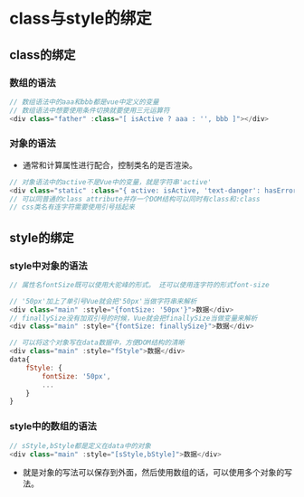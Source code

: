 # class与style的绑定

## class的绑定

### 数组的语法

```js
// 数组语法中的aaa和bbb都是vue中定义的变量
// 数组语法中想要使用条件切换就要使用三元运算符
<div class="father" :class="[ isActive ? aaa : '', bbb ]"></div>
```

### 对象的语法

* 通常和计算属性进行配合，控制类名的是否渲染。

```js
// 对象语法中的active不是Vue中的变量，就是字符串'active'
<div class="static" :class="{ active: isActive, 'text-danger': hasError }"></div>
// 可以同普通的class attribute并存一个DOM结构可以同时有class和:class
// css类名有连字符需要使用引号括起来
```

## style的绑定

### style中对象的语法

```js
// 属性名fontSize既可以使用大驼峰的形式。 还可以使用连字符的形式font-size

// '50px'加上了单引号Vue就会把'50px'当做字符串来解析
<div class="main" :style="{fontSize: '50px'}">数据</div>
// finallySize没有加双引号的时候，Vue就会把finallySize当做变量来解析
<div class="main" :style="{fontSize: finallySize}">数据</div>

// 可以将这个对象写在data数据中，方便DOM结构的清晰
<div class="main" :style="fStyle">数据</div>
data{ 
    fStyle: {
        fontSize: '50px',
        ...
    }
}
```

### style中的数组的语法

```js
// sStyle,bStyle都是定义在data中的对象
<div class="main" :style="[sStyle,bStyle]">数据</div>
```

* 就是对象的写法可以保存到外面，然后使用数组的话，可以使用多个对象的写法。
